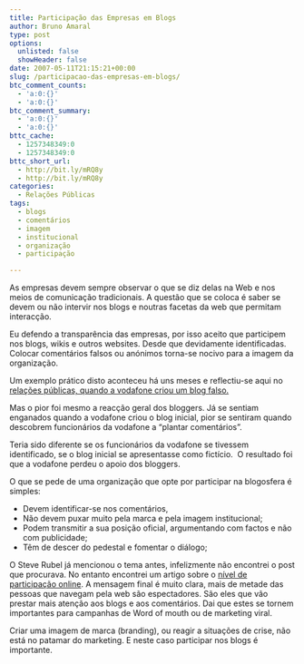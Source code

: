 ```yaml
---
title: Participação das Empresas em Blogs
author: Bruno Amaral
type: post
options:
  unlisted: false
  showHeader: false
date: 2007-05-11T21:15:21+00:00
slug: /participacao-das-empresas-em-blogs/
btc_comment_counts:
  - 'a:0:{}'
  - 'a:0:{}'
btc_comment_summary:
  - 'a:0:{}'
  - 'a:0:{}'
bttc_cache:
  - 1257348349:0
  - 1257348349:0
bttc_short_url:
  - http://bit.ly/mRQ8y
  - http://bit.ly/mRQ8y
categories:
  - Relações Públicas
tags:
  - blogs
  - comentários
  - imagem
  - institucional
  - organização
  - participação

---
```

As empresas devem sempre observar o que se diz delas na Web e nos meios de comunicação tradicionais. A questão que se coloca é saber se devem ou não intervir nos blogs e noutras facetas da web que permitam interacção.

Eu defendo a transparência das empresas, por isso aceito que participem nos blogs, wikis e outros websites. Desde que devidamente identificadas. Colocar comentários falsos ou anónimos torna-se nocivo para a imagem da organização.

Um exemplo prático disto aconteceu há uns meses e reflectiu-se aqui no [relações públicas, quando a vodafone criou um blog falso.][1]

Mas o pior foi mesmo a reacção geral dos bloggers. Já se sentiam enganados quando a vodafone criou o blog inicial, pior se sentiram quando descobrem funcionários da vodafone a &#8220;plantar comentários&#8221;.

Teria sido diferente se os funcionários da vodafone se tivessem identificado, se o blog inicial se apresentasse como fictício.  O resultado foi que a vodafone perdeu o apoio dos bloggers.

O que se pede de uma organização que opte por participar na blogosfera é simples:

  * Devem identificar-se nos comentários,
  * Não devem puxar muito pela marca e pela imagem institucional;
  * Podem transmitir a sua posição oficial, argumentando com factos e não com publicidade;
  * Têm de descer do pedestal e fomentar o diálogo;

O Steve Rubel já mencionou o tema antes, infelizmente não encontrei o post que procurava. No entanto encontrei um artigo sobre o [nível de participação online][2]. A mensagem final é muito clara, mais de metade das pessoas que navegam pela web são espectadores. São eles que vão prestar mais atenção aos blogs e aos comentários. Dai que estes se tornem importantes para campanhas de Word of mouth ou de marketing viral.

Criar uma imagem de marca (branding), ou reagir a situações de crise, não está no patamar do marketing. E neste caso participar nos blogs é importante.

 [1]: http://www.brunoamaral.com/post/o-fake-blog-da-vodafone/
 [2]: http://www.micropersuasion.com/2007/04/forresters_part.html